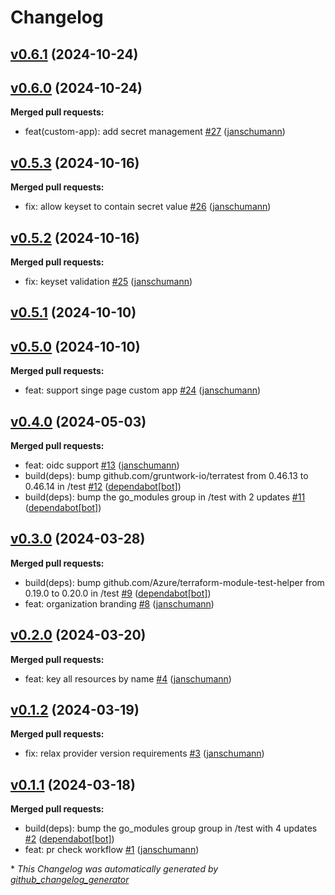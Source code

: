 # Changelog

## [v0.6.1](https://github.com/Schumann-IT/terraform-azureadb2c-b2c-directory/tree/v0.6.1) (2024-10-24)

## [v0.6.0](https://github.com/Schumann-IT/terraform-azureadb2c-b2c-directory/tree/v0.6.0) (2024-10-24)

**Merged pull requests:**

- feat\(custom-app\): add secret management [\#27](https://github.com/Schumann-IT/terraform-azureadb2c-b2c-directory/pull/27) ([janschumann](https://github.com/janschumann))

## [v0.5.3](https://github.com/Schumann-IT/terraform-azureadb2c-b2c-directory/tree/v0.5.3) (2024-10-16)

**Merged pull requests:**

- fix: allow keyset to contain secret value [\#26](https://github.com/Schumann-IT/terraform-azureadb2c-b2c-directory/pull/26) ([janschumann](https://github.com/janschumann))

## [v0.5.2](https://github.com/Schumann-IT/terraform-azureadb2c-b2c-directory/tree/v0.5.2) (2024-10-16)

**Merged pull requests:**

- fix: keyset validation [\#25](https://github.com/Schumann-IT/terraform-azureadb2c-b2c-directory/pull/25) ([janschumann](https://github.com/janschumann))

## [v0.5.1](https://github.com/Schumann-IT/terraform-azureadb2c-b2c-directory/tree/v0.5.1) (2024-10-10)

## [v0.5.0](https://github.com/Schumann-IT/terraform-azureadb2c-b2c-directory/tree/v0.5.0) (2024-10-10)

**Merged pull requests:**

- feat: support singe page custom app [\#24](https://github.com/Schumann-IT/terraform-azureadb2c-b2c-directory/pull/24) ([janschumann](https://github.com/janschumann))

## [v0.4.0](https://github.com/Schumann-IT/terraform-azureadb2c-b2c-directory/tree/v0.4.0) (2024-05-03)

**Merged pull requests:**

- feat: oidc support [\#13](https://github.com/Schumann-IT/terraform-azureadb2c-b2c-directory/pull/13) ([janschumann](https://github.com/janschumann))
- build\(deps\): bump github.com/gruntwork-io/terratest from 0.46.13 to 0.46.14 in /test [\#12](https://github.com/Schumann-IT/terraform-azureadb2c-b2c-directory/pull/12) ([dependabot[bot]](https://github.com/apps/dependabot))
- build\(deps\): bump the go\_modules group in /test with 2 updates [\#11](https://github.com/Schumann-IT/terraform-azureadb2c-b2c-directory/pull/11) ([dependabot[bot]](https://github.com/apps/dependabot))

## [v0.3.0](https://github.com/Schumann-IT/terraform-azureadb2c-b2c-directory/tree/v0.3.0) (2024-03-28)

**Merged pull requests:**

- build\(deps\): bump github.com/Azure/terraform-module-test-helper from 0.19.0 to 0.20.0 in /test [\#9](https://github.com/Schumann-IT/terraform-azureadb2c-b2c-directory/pull/9) ([dependabot[bot]](https://github.com/apps/dependabot))
- feat: organization branding [\#8](https://github.com/Schumann-IT/terraform-azureadb2c-b2c-directory/pull/8) ([janschumann](https://github.com/janschumann))

## [v0.2.0](https://github.com/Schumann-IT/terraform-azureadb2c-b2c-directory/tree/v0.2.0) (2024-03-20)

**Merged pull requests:**

- feat: key all resources by name [\#4](https://github.com/Schumann-IT/terraform-azureadb2c-b2c-directory/pull/4) ([janschumann](https://github.com/janschumann))

## [v0.1.2](https://github.com/Schumann-IT/terraform-azureadb2c-b2c-directory/tree/v0.1.2) (2024-03-19)

**Merged pull requests:**

- fix: relax provider version requirements [\#3](https://github.com/Schumann-IT/terraform-azureadb2c-b2c-directory/pull/3) ([janschumann](https://github.com/janschumann))

## [v0.1.1](https://github.com/Schumann-IT/terraform-azureadb2c-b2c-directory/tree/v0.1.1) (2024-03-18)

**Merged pull requests:**

- build\(deps\): bump the go\_modules group group in /test with 4 updates [\#2](https://github.com/Schumann-IT/terraform-azureadb2c-b2c-directory/pull/2) ([dependabot[bot]](https://github.com/apps/dependabot))
- feat: pr check workflow [\#1](https://github.com/Schumann-IT/terraform-azureadb2c-b2c-directory/pull/1) ([janschumann](https://github.com/janschumann))



\* *This Changelog was automatically generated by [github_changelog_generator](https://github.com/github-changelog-generator/github-changelog-generator)*

